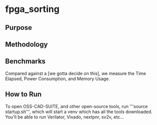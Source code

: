 # fpga_sorting


## Purpose


## Methodology


## Benchmarks
Compared against a [we gotta decide on this], we measure the Time Elapsed, Power Consumption, and Memory Usage.

## How to Run
To open OSS-CAD-SUITE, and other open-source tools, run '''source startup.sh''', which will start a venv which has all the tools downloaded. You'll be able to run Verilator, Vivado, nextpnr, sv2v, etc...
